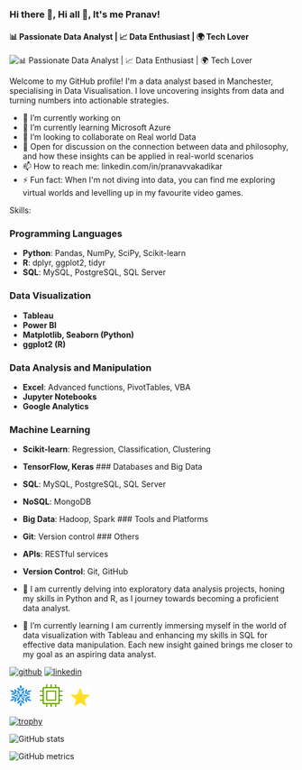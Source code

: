 ### Hi there 👋, Hi all 👋, It's me Pranav!
#### 📊 Passionate Data Analyst | 📈 Data Enthusiast | 🌍 Tech Lover
![📊 Passionate Data Analyst | 📈 Data Enthusiast | 🌍 Tech Lover](https://github.com/Pvakadikar/readme-/blob/main/Data%20Analyst-2.png)

Welcome to my GitHub profile! I'm a data analyst based in Manchester, specialising in Data Visualisation. I love uncovering insights from data and turning numbers into actionable strategies.

- 🔭 I’m currently working on 
- 🌱 I’m currently learning Microsoft Azure
- 👯 I’m looking to collaborate on Real world Data
- 💬 Open for discussion on the connection between data and philosophy, and how these insights can be applied in real-world scenarios
- 📫 How to reach me: linkedin.com/in/pranavvakadikar
- ⚡ Fun fact: When I'm not diving into data, you can find me exploring virtual worlds and levelling up in my favourite video games.

Skills:
### Programming Languages   
- **Python**: Pandas, NumPy, SciPy, Scikit-learn 
- **R**: dplyr, ggplot2, tidyr 
- **SQL**: MySQL, PostgreSQL, SQL Server 
### Data Visualization  
- **Tableau** 
- **Power BI**
- **Matplotlib, Seaborn (Python)** 
- **ggplot2 (R)**  
### Data Analysis and Manipulation  
- **Excel**: Advanced functions, PivotTables, VBA 
- **Jupyter Notebooks** 
- **Google Analytics**  
### Machine Learning 
- **Scikit-learn**: Regression, Classification, Clustering 
- **TensorFlow, Keras**  ### Databases and Big Data 
- **SQL**: MySQL, PostgreSQL, SQL Server 
- **NoSQL**: MongoDB
- **Big Data**: Hadoop, Spark  ### Tools and Platforms 
- **Git**: Version control  ### Others 
- **APIs**: RESTful services 
- **Version Control**: Git, GitHub

- 🔭 I am currently delving into exploratory data analysis projects, honing my skills in Python and R, as I journey towards becoming a proficient data analyst. 
- 🌱 I’m currently learning I am currently immersing myself in the world of data visualization with Tableau and enhancing my skills in SQL for effective data manipulation. Each new insight gained brings me closer to my goal as an aspiring data analyst. 


[<img src='https://cdn.jsdelivr.net/npm/simple-icons@3.0.1/icons/github.svg' alt='github' height='40'>](https://github.com/Pvakadikar)  [<img src='https://cdn.jsdelivr.net/npm/simple-icons@3.0.1/icons/linkedin.svg' alt='linkedin' height='40'>](https://www.linkedin.com/in/linkedin.com/in/pranavvakadikar/)  

<a href='https://archiveprogram.github.com/'><img src='https://raw.githubusercontent.com/acervenky/animated-github-badges/master/assets/acbadge.gif' width='40' height='40'></a> <a href='https://docs.github.com/en/developers'><img src='https://raw.githubusercontent.com/acervenky/animated-github-badges/master/assets/devbadge.gif' width='40' height='40'></a> <a href='https://stars.github.com/'><img src='https://raw.githubusercontent.com/acervenky/animated-github-badges/master/assets/starbadge.gif' width='35' height='35'></a> 

[![trophy](https://github-profile-trophy.vercel.app/?username=Pvakadikar)](https://github.com/ryo-ma/github-profile-trophy)

![GitHub stats](https://github-readme-stats.vercel.app/api?username=Pvakadikar&show_icons=true)  

![GitHub metrics](https://metrics.lecoq.io/Pvakadikar)  

